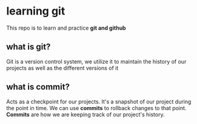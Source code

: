 # learning git
This repo is to learn and practice **git and github**


## what is git? 
Git is a version control system, we utilize it to maintain the history of our projects as well as the different versions of it  

## what is commit?
Acts as a checkpoint for our projects. It's a snapshot of our project during the point in time. We can use **commits** to rollback changes to that point. **Commits** are how we are keeping track of our project's history. 